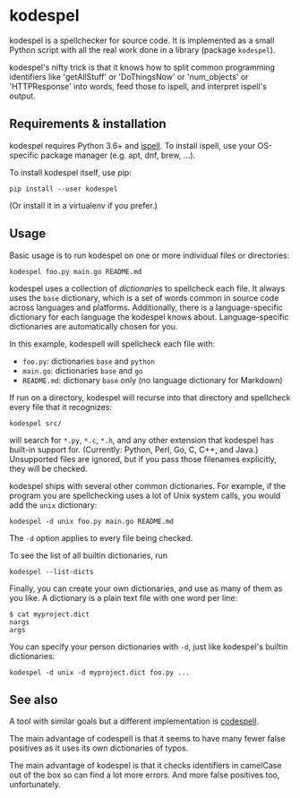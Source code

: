 # kodespel

kodespel is a spellchecker for source code.
It is implemented as a small Python script with
all the real work done in a library (package `kodespel`).

kodespel's nifty trick is that it knows how to split
common programming identifiers like
'getAllStuff' or 'DoThingsNow' or 'num_objects' or 'HTTPResponse'
into words, feed those to ispell, and interpret ispell's output.

## Requirements & installation

kodespel requires Python 3.6+ and
[ispell](https://www.cs.hmc.edu/~geoff/ispell.html).
To install ispell, use your OS-specific package manager
(e.g. apt, dnf, brew, ...).

To install kodespel itself, use pip:

    pip install --user kodespel

(Or install it in a virtualenv if you prefer.)

## Usage

Basic usage is to run kodespel on one or more individual files
or directories:

    kodespel foo.py main.go README.md

kodespel uses a collection of _dictionaries_ to spellcheck each file.
It always uses the `base` dictionary,
which is a set of words common in source code
across languages and platforms.
Additionally, there is a language-specific dictionary
for each language the kodespel knows about.
Language-specific dictionaries are automatically chosen for you.

In this example, kodespell will spellcheck each file with:
* `foo.py`: dictionaries `base` and `python`
* `main.go`: dictionaries `base` and `go`
* `README.md`: dictionary `base` only
  (no language dictionary for Markdown)

If run on a directory, kodespel will recurse into that directory
and spellcheck every file that it recognizes:

    kodespel src/

will search for `*.py`, `*.c`, `*.h`, and any other
extension that kodespel has built-in support for.
(Currently: Python, Perl, Go, C, C++, and Java.)
Unsupported files are ignored, but if you pass those filenames
explicitly, they will be checked.

kodespel ships with several other common dictionaries.
For example, if the program you are spellchecking uses
a lot of Unix system calls, you would add the `unix` dictionary:

    kodespel -d unix foo.py main.go README.md

The `-d` option applies to every file being checked.

To see the list of all builtin dictionaries, run

    kodespel --list-dicts

Finally, you can create your own dictionaries,
and use as many of them as you like.
A dictionary is a plain text file with one word per line:

    $ cat myproject.dict
    nargs
    args

You can specify your person dictionaries with `-d`,
just  like kodespel's builtin dictionaries:

    kodespel -d unix -d myproject.dict foo.py ...

## See also

A tool with similar goals but a different implementation is
[codespell](https://pypi.org/project/codespell/).

The main advantage of codespell is that it seems to have
many fewer false positives as it uses its own dictionaries
of typos.

The main advantage of kodespel is that it checks identifiers
in camelCase out of the box so can find a lot more errors.
And more false positives too, unfortunately.
